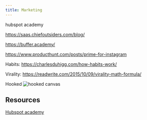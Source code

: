 ```yaml
---
title: Marketing
---
```



hubspot academy

https://saas.chiefoutsiders.com/blog/

https://buffer.academy/

https://www.producthunt.com/posts/prime-for-instagram

Habits: https://charlesduhigg.com/how-habits-work/

Virality: https://readwrite.com/2015/10/09/virality-math-formula/

Hooked
![hooked canvas](https://i0.wp.com/2xecommerce.com/wp-content/uploads/2015/07/hookCanvasmethodology_nireyal.jpg)

## Resources
[Hubspot academy](https://academy.hubspot.com/)
